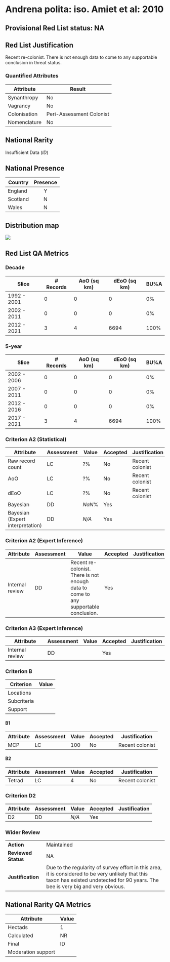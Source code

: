 # Andrena polita: iso. Amiet et al: 2010

## Provisional Red List status: NA

## Red List Justification
Recent re-colonist. There is not enough data to come to any supportable conclusion in threat status.
### Quantified Attributes
|Attribute|Result|
|---|---|
|Synanthropy|No|
|Vagrancy|No|
|Colonisation|Peri-Assessment Colonist|
|Nomenclature|No|


## National Rarity
Insufficient Data (*ID*)

## National Presence
|Country|Presence
|---|:-:|
|England|Y|
|Scotland|N|
|Wales|N|


## Distribution map
![](../map/26.svg)

## Red List QA Metrics
### Decade
| Slice | # Records | AoO (sq km) | dEoO (sq km) |BU%A |
|---|---|---|---|---|
|1992 - 2001|0|0|0|0%|
|2002 - 2011|0|0|0|0%|
|2012 - 2021|3|4|6694|100%|
### 5-year
| Slice | # Records | AoO (sq km) | dEoO (sq km) |BU%A |
|---|---|---|---|---|
|2002 - 2006|0|0|0|0%|
|2007 - 2011|0|0|0|0%|
|2012 - 2016|0|0|0|0%|
|2017 - 2021|3|4|6694|100%|
### Criterion A2 (Statistical)
|Attribute|Assessment|Value|Accepted|Justification
|---|---|---|---|---|
|Raw record count|LC|?%|No|Recent colonist|
|AoO|LC|?%|No|Recent colonist|
|dEoO|LC|?%|No|Recent colonist|
|Bayesian|DD|*NaN*%|Yes||
|Bayesian (Expert interpretation)|DD|*N/A*|Yes||
### Criterion A2 (Expert Inference)
|Attribute|Assessment|Value|Accepted|Justification
|---|---|---|---|---|
|Internal review|DD|Recent re-colonist. There is not enough data to come to any supportable conclusion.|Yes||
### Criterion A3 (Expert Inference)
|Attribute|Assessment|Value|Accepted|Justification
|---|---|---|---|---|
|Internal review|DD||Yes||
### Criterion B
|Criterion| Value|
|---|---|
|Locations||
|Subcriteria||
|Support||
#### B1
|Attribute|Assessment|Value|Accepted|Justification
|---|---|---|---|---|
|MCP|LC|100|No|Recent colonist|
#### B2
|Attribute|Assessment|Value|Accepted|Justification
|---|---|---|---|---|
|Tetrad|LC|4|No|Recent colonist|
### Criterion D2
|Attribute|Assessment|Value|Accepted|Justification
|---|---|---|---|---|
|D2|DD|*N/A*|Yes||
### Wider Review
|  |  |
|---|---|
|**Action**|Maintained|
|**Reviewed Status**|NA|
|**Justification**|Due to the regularity of survey effort in this area, it is considered to be very unlikely that this taxon has existed undetected for 90 years. The bee is very big and very obvious.|


## National Rarity QA Metrics
|Attribute|Value|
|---|---|
|Hectads|1|
|Calculated|NR|
|Final|ID|
|Moderation support||



